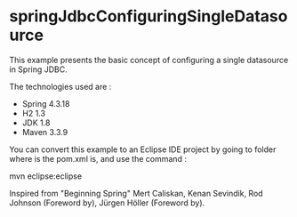 # springJdbcConfiguringSingleDatasource
This example presents the basic concept of configuring a single datasource in Spring JDBC.

The technologies used are :
 - Spring 4.3.18
 - H2 1.3
 - JDK 1.8
 - Maven 3.3.9

You can convert this example to an Eclipse IDE project by going to folder where is the pom.xml is, and use the command :

mvn eclipse:eclipse

Inspired from "Beginning Spring" Mert Caliskan, Kenan Sevindik, Rod Johnson (Foreword by), Jürgen Höller (Foreword by).